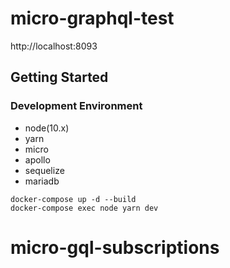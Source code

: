 # micro-graphql-test #
http://localhost:8093

## Getting Started

### Development Environment

- node(10.x)
- yarn
- micro
- apollo
- sequelize
- mariadb

```
docker-compose up -d --build
docker-compose exec node yarn dev
```

# micro-gql-subscriptions
